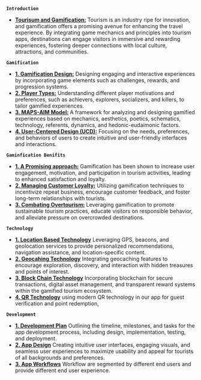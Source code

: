 **`Introduction`**

- **[Tourisum and Gamification:](./0_1_Tourisum%20&%20Game.md)**
  Tourism is an industry ripe for innovation, and gamification offers a promising avenue for enhancing the travel experience. By integrating game mechanics and principles into tourism apps, destinations can engage visitors in immersive and rewarding experiences, fostering deeper connections with local culture, attractions, and communities.

**`Gamification`**

- **[1. Gamification Design:](./1_0_Gamification%20Design.md)** Designing engaging and interactive experiences by incorporating game elements such as challenges, rewards, and progression systems.
- **[2. Player Types:](./1_2_Player%20Types.md)** Understanding different player motivations and preferences, such as achievers, explorers, socializers, and killers, to tailor gamified experiences.
- **[3. MAPS-AIM Model:](./1_3_MAPS-AIM%20Model.md)** A framework for analyzing and designing gamified experiences based on mechanics, aesthetics, poetics, schematics, technology, referents, dynamics, and hedonic-eudaimonic factors.
- **[4. User-Centered Design (UCD):](./1_4_UCD.md)** Focusing on the needs, preferences, and behaviors of users to create intuitive and user-friendly interfaces and interactions.

**`Gaminfication Benifits`**

- **[1. A Promising approach:](./1_5_Gamification%20Benifits.md)** Gamification has been shown to increase user engagement, motivation, and participation in tourism activities, leading to enhanced satisfaction and loyalty.
- **[2. Managing Customer Loyalty:](./1_6_Gamification%20&%20CRM.md)** Utilizing gamification techniques to incentivize repeat business, encourage customer feedback, and foster long-term relationships with tourists.
- **[3. Combating Overtourism:](./1_6_Gamification%20&%20Over%20Tourisum.md)** Leveraging gamification to promote sustainable tourism practices, educate visitors on responsible behavior, and alleviate pressure on overcrowded destinations.

**`Technology`**

- **[1. Location Based Technology](./2_1_Location%20Base%20Technology.md)** Leveraging GPS, beacons, and geolocation services to provide personalized recommendations, navigation assistance, and location-specific content.
- **[2. Geocahing Technology](./2_2_Geocaching%20Technology.md)** Integrating geocaching features to encourage exploration, discovery, and interaction with hidden treasures and points of interest.
- **[3. Block Chain Technology](./2_3_Block%20Chain%20Intergration.md)** Incorporating blockchain for secure transactions, digital asset management, and transparent reward systems within the gamified tourism ecosystem.
- **[4. QR Technology](./2_4_QR%20Technology.md)** using modern QR technology in our app for guest verification and point redemption,

**`Development`**

- **[1. Development Plan](./0_0_App%20Development%20Plan.md)** Outlining the timeline, milestones, and tasks for the app development process, including design, implementation, testing, and deployment.
- **[2. App Design](./3_0_App%20Design.md)** Creating intuitive user interfaces, engaging visuals, and seamless user experiences to maximize usability and appeal for tourists of all backgrounds and preferences.
- **[3. App Workflows](./3_1_App%20Workflow.md)** Workflow are segmented by different end users and provide different end user experience.
